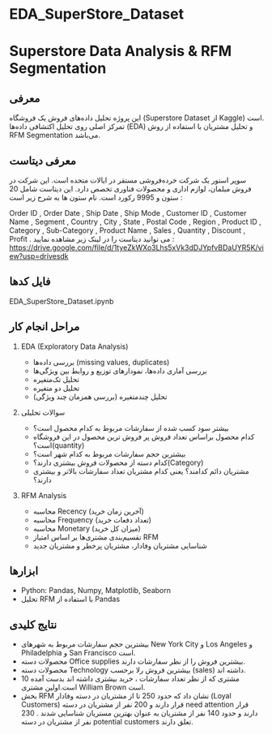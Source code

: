 # EDA_SuperStore_Dataset
# Superstore Data Analysis & RFM Segmentation

## معرفی
این پروژه تحلیل داده‌های فروش یک فروشگاه (Superstore Dataset از Kaggle) است.  
تمرکز اصلی روی تحلیل اکتشافی داده‌ها (EDA) و تحلیل مشتریان با استفاده از روش RFM Segmentation می‌باشد.  
## معرفی دیتاست
سوپر استور یک شرکت خرده‌فروشی مستقر در ایالات متحده است. این شرکت در فروش مبلمان، لوازم اداری و محصولات فناوری تخصص دارد. این دیتاست شامل 20 ستون و 9995 رکورد است. نام ستون ها به شرح زیر است :

Order ID ,	Order Date ,	Ship Date ,	Ship Mode ,	Customer ID ,	Customer Name	, Segment ,	Country ,	City ,	State ,	Postal Code ,	Region ,	Product ID ,	Category ,	Sub-Category ,	Product Name ,	Sales ,	Quantity ,	Discount ,	Profit .
می توانید دیتاست را در لینک زیر مشاهده نمایید : https://drive.google.com/file/d/1tyeZkWXo3Lhs5xVk3dDJYpfvBDaUYR5K/view?usp=drivesdk
## فایل کدها 
EDA_SuperStore_Dataset.ipynb
## مراحل انجام کار
1. EDA (Exploratory Data Analysis)

   - بررسی داده‌ها (missing values, duplicates)
   - بررسی آماری داده‌ها، نمودارهای توزیع و روابط بین ویژگی‌ها
   - تحلیل تک‌متغیره
   - تحلیل دو متغیره 
   - تحلیل چندمتغیره (بررسی همزمان چند ویژگی)   

3. سوالات تحلیلی  
   - بیشتر سود کسب شده از سفارشات مربوط به کدام محصول است؟
   - کدام محصول براساس تعداد فروش پر فروش ترین محصول در این فروشگاه است؟(quantity)
   - بیشترین حجم سفارشات مربوط به کدام شهر است؟
   - کدام دسته از محصولات فروش بیشتری دارند؟(Category)
   - مشتریان دائم کدامند؟ یعنی کدام مشتریان تعداد سفارشات بالاتر و بیشتری دارند؟

4. RFM Analysis  
   - محاسبه Recency (آخرین زمان خرید)  
   - محاسبه Frequency (تعداد دفعات خرید)  
   - محاسبه Monetary (میزان کل خرید)  
   - تقسیم‌بندی مشتری‌ها بر اساس امتیاز RFM  
   - شناسایی مشتریان وفادار، مشتریان پرخطر و مشتریان جدید  

## ابزارها
- Python: Pandas, Numpy, Matplotlib, Seaborn  
- تحلیل RFM با استفاده از Pandas

## نتایج کلیدی
- بیشترین حجم سفارشات مربوط به شهرهای New York City و Los Angeles و Philadelphia و San Francisco است.
- محصولات دسته Office supplies بیشترین فروش را از نظر سفارشات دارند.
- محصولات دسته Technology بیشترین فروش رلا برحسب (sales) داشته اند.
- 10 مشتری که از نظر تعداد سفارشات ، خرید بیشتری داشته اند بدست آمده است.اولین مشتری William Brown است.
- بخش RFM نشان داد که حدود 250 تا از مشتریان در دسته وفادار (Loyal Customers) قرار دارند و 200 نفر از مشتریان در دسته need attention قرار دارند و حدود 140 نفر از مشتریان به عنوان بهترین مستریان شناسایی شدند . 230 نفر از مشتریان در دسته potential customers تعلق دارند.  

